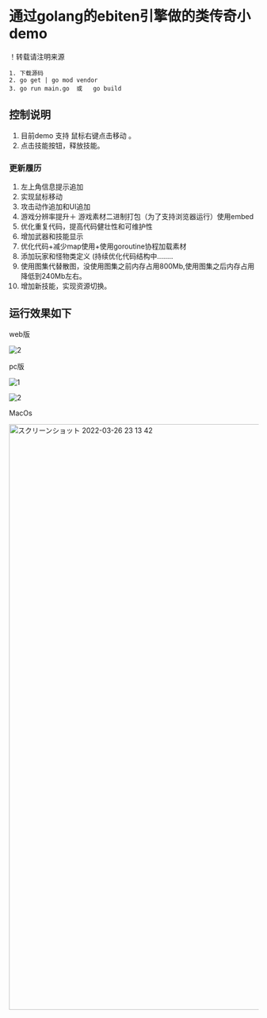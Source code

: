 # 通过golang的ebiten引擎做的类传奇小demo

！转载请注明来源

```
1. 下载源码
2. go get | go mod vendor 
3. go run main.go  或   go build
```
## 控制说明
  1. 目前demo 支持 鼠标右键点击移动 。
  2. 点击技能按钮，释放技能。
  
### 更新履历
  1. 左上角信息提示追加
  2. 实现鼠标移动
  3. 攻击动作追加和UI追加
  4. 游戏分辨率提升＋ 游戏素材二进制打包（为了支持浏览器运行）使用embed
  5. 优化重复代码，提高代码健壮性和可维护性
  6. 增加武器和技能显示
  7. 优化代码+减少map使用+使用goroutine协程加载素材
  8. 添加玩家和怪物类定义 (持续优化代码结构中........
  9. 使用图集代替散图，没使用图集之前内存占用800Mb,使用图集之后内存占用降低到240Mb左右。 
  10. 增加新技能，实现资源切换。
  
## 运行效果如下
   
  web版   
   
  ![2](https://user-images.githubusercontent.com/22612129/160224243-73f635a5-976d-4098-9e1b-a3940831ae79.png)

  pc版  
  
  ![1](https://user-images.githubusercontent.com/22612129/160400920-84b76ef9-6a27-4208-be30-f3f3408213de.png)

  ![2](https://user-images.githubusercontent.com/22612129/160400927-f3071b80-cbb1-4cd4-9eb1-d88aba1dc5ee.png)

  
  MacOs
  
  <img width="1180" alt="スクリーンショット 2022-03-26 23 13 42" src="https://user-images.githubusercontent.com/22612129/160243441-cd8d3de7-e7fc-46ef-b607-00ee1a62414d.png">


   



